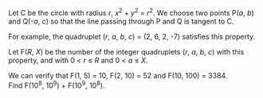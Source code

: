 <p>Let C be the circle with radius <var>r</var>, <var>x</var><sup>2</sup> + <var>y</var><sup>2</sup> = <var>r</var><sup>2</sup>. We choose two points P(<var>a</var>, <var>b</var>) and Q(-<var>a</var>, <var>c</var>) so that the line passing through P and Q is tangent to C.</p>

<p>For example, the quadruplet (<var>r</var>, <var>a</var>, <var>b</var>, <var>c</var>) = (2, 6, 2, -7) satisfies this property.</p>

<p>Let F(<var>R</var>, <var>X</var>) be the number of the integer quadruplets (<var>r</var>, <var>a</var>, <var>b</var>, <var>c</var>) with this property, and with 0 &lt; <var>r</var> ≤ <var>R</var> and 0 &lt; <var>a</var> ≤ <var>X</var>.</p>

<p>We can verify that F(1, 5) = 10, F(2, 10) = 52 and F(10, 100) = 3384.<br />
Find F(10<sup>8</sup>, 10<sup>9</sup>) + F(10<sup>9</sup>, 10<sup>8</sup>).</p>
